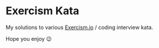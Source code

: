# Exercism Kata
My solutions to various [Exercism.io](https://exercism.io) / coding interview kata.

Hope you enjoy 😉
